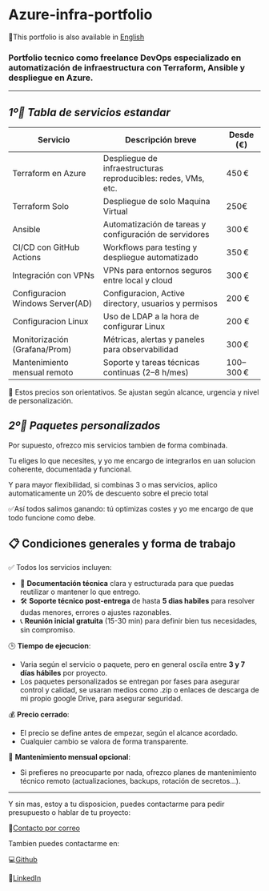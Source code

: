 # Azure-infra-portfolio

📘This portfolio is also available in [English](README.en.md)


### Portfolio tecnico como freelance DevOps especializado en automatización de infraestructura con Terraform, Ansible y despliegue en Azure.
-------------------------------------------------------

## *1º🧰 Tabla de servicios estandar*

| Servicio                          | Descripción breve                                               | Desde (€) |
|--------------------------------   |------------------------------------------------------------------|-----------|
| Terraform en Azure                | Despliegue de infraestructuras reproducibles: redes, VMs, etc.   | 450 €     |
| Terraform Solo                    | Despliegue de solo Maquina Virtual                               | 250€      |
| Ansible                           | Automatización de tareas y configuración de servidores           | 300 €     |
| CI/CD con GitHub Actions          | Workflows para testing y despliegue automatizado                 | 350 €     |
| Integración con VPNs              | VPNs para entornos seguros entre local y cloud                   | 300 €     |
| Configuracion Windows Server(AD)  | Configuracion, Active directory, usuarios y permisos             | 200 €     |
| Configuracion Linux               | Uso de LDAP a la hora de configurar Linux                        | 200 €     |
| Monitorización (Grafana/Prom)     | Métricas, alertas y paneles para observabilidad                  | 300 €     |
| Mantenimiento mensual remoto      | Soporte y tareas técnicas continuas (2–8 h/mes)                  | 100–300 € |

📌 Estos precios son orientativos. Se ajustan según alcance, urgencia y nivel de personalización.

## *2º💼 Paquetes personalizados*

Por supuesto, ofrezco mis servicios tambien de forma combinada.

Tu eliges lo que necesites, y yo me encargo de integrarlos en uan solucion coherente, documentada y funcional.

Y para mayor flexibilidad, si combinas 3 o mas servicios, aplico automaticamente un 20% de descuento sobre el precio total

✅Así todos salimos ganando: tú optimizas costes y yo me encargo de que todo funcione como debe.

## 📋 Condiciones generales y forma de trabajo

✅ Todos los servicios incluyen:

 - 📄 **Documentación técnica** clara y estructurada para que puedas reutilizar o mantener lo que entrego.
 - 🛠️ **Soporte técnico post-entrega** de hasta **5 dias habiles** para resolver dudas menores, errores o ajustes razonables.
 - 📞 **Reunión inicial gratuita** (15-30 min) para definir bien tus necesidades, sin compromiso.

🕒 **Tiempo de ejecucion**:
 - Varia según el servicio o paquete, pero en general oscila entre **3 y 7 días hábiles** por proyecto.
 - Los paquetes personalizados se entregan por fases para asegurar control y calidad, se usaran medios como .zip o enlaces de descarga de mi propio google Drive, para asegurar seguridad.

💰 **Precio cerrado**:
 - El precio se define antes de empezar, según el alcance acordado.
 - Cualquier cambio se valora de forma transparente.

🔄 **Mantenimiento mensual opcional**:

 - Si prefieres no preocuparte por nada, ofrezco planes de mantenimiento técnico remoto (actualizaciones, backups, rotación de secretos...).

-----------------------------------------------------------------------------------
Y sin mas, estoy a tu disposicion, puedes contactarme para pedir presupuesto o hablar de tu proyecto:

📧[Contacto por correo](mailto:saminfradevops@gmail.com)

Tambien puedes contactarme en:

💻[Github](https://github.com/S4M73l09)

🔗[LinkedIn](https://www.linkedin.com/in/samuelillobaby/)
